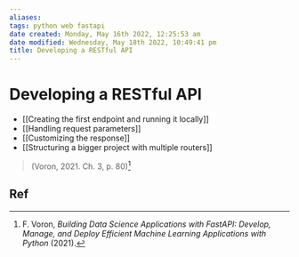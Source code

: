 ```yaml
---
aliases: 
tags: python web fastapi 
date created: Monday, May 16th 2022, 12:25:53 am
date modified: Wednesday, May 18th 2022, 10:49:41 pm
title: Developing a RESTful API
---
```


# Developing a RESTful API

- [[Creating the first endpoint and running it locally]]
- [[Handling request parameters]]
- [[Customizing the response]]
- [[Structuring a bigger project with multiple routers]]
> (Voron, 2021. Ch. 3, p. 80)[^1]

## Ref

[^1]: F. Voron, _Building Data Science Applications with FastAPI: Develop, Manage, and Deploy Efficient Machine Learning Applications with Python_ (2021).
[^2]: [Requests - Starlette](https://www.starlette.io/requests/)